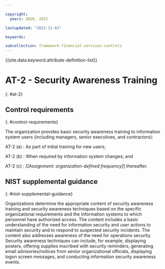 ```yaml
---

copyright:
  years: 2020, 2022

lastupdated: "2022-11-01"

keywords:

subcollection: framework-financial-services-controls
---
```


{{site.data.keyword.attribute-definition-list}}

               
# AT-2 - Security Awareness Training
{: #at-2}

## Control requirements
{: #control-requirements}

The organization provides basic security awareness training to information system users (including managers, senior executives, and contractors):

AT-2 (a)
    : As part of initial training for new users;

AT-2 (b)
    : When required by information system changes; and

AT-2 (c)
    : _[[Assignment: organization-defined frequency]_] thereafter.

## NIST supplemental guidance
{: #nist-supplemental-guidance}

Organizations determine the appropriate content of security awareness training and security awareness techniques based on the specific organizational requirements and the information systems to which personnel have authorized access. The content includes a basic understanding of the need for information security and user actions to maintain security and to respond to suspected security incidents. The content also addresses awareness of the need for operations security. Security awareness techniques can include, for example, displaying posters, offering supplies inscribed with security reminders, generating email advisories/notices from senior organizational officials, displaying logon screen messages, and conducting information security awareness events.





